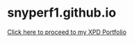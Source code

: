 # snyperf1.github.io

[Click here to proceed to my XPD Portfolio](http://snyperf1.github.io/XPD/index.html)